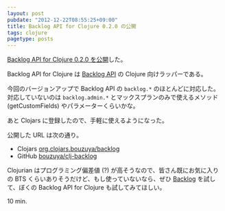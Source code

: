 ```yaml
---
layout: post
pubdate: "2012-12-22T08:55:25+09:00"
title: Backlog API for Clojure 0.2.0 の公開
tags: clojure
pagetype: posts
---
```

[Backlog API for Clojure 0.2.0 を公開](https://clojars.org/org.clojars.bouzuya/backlog)した。

Backlog API for Clojure は [Backlog API](http://www.backlog.jp/api/) の Clojure 向けラッパーである。

今回のバージョンアップで Backlog API の `backlog.*` のほとんどに対応した。対応していないのは `backlog.admin.*` とマックスプランのみで使えるメソッド (getCustomFields) やパラメーターくらいかな。

あと Clojars に登録したので、手軽に使えるようになった。

公開した URL は次の通り。

- Clojars [org.clojars.bouzuya/backlog](https://clojars.org/org.clojars.bouzuya/backlog)
- GitHub [bouzuya/clj-backlog](https://github.com/bouzuya/clj-backlog)

Clojurian はプログラミング偏差値 (?) が高そうなので、皆さん既にお気に入りの BTS くらいありそうだけど、もし使っていないなら、ぜひ [Backlog](http://www.backlog.jp/) を試して、ぼくの Backlog API for Clojure も試してみてほしい。

10 min.
